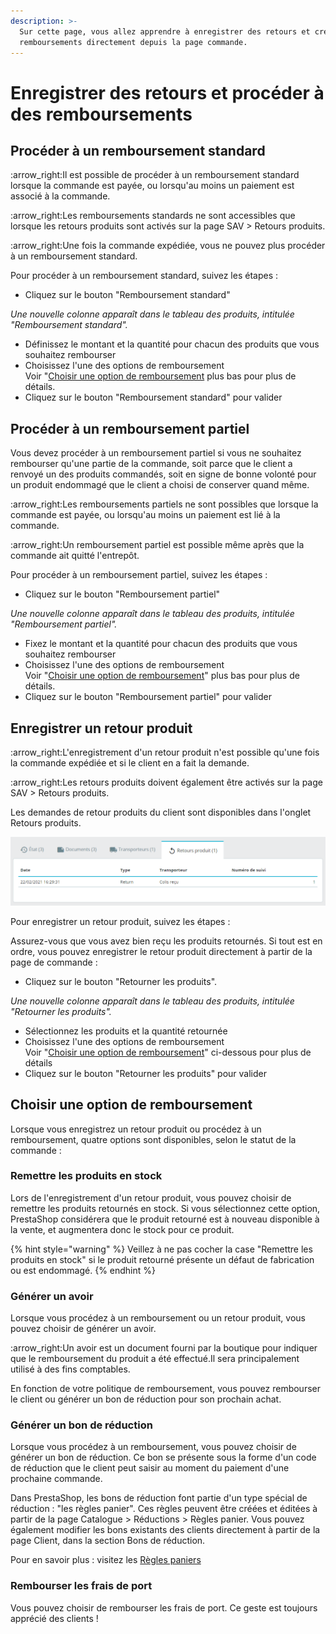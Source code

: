 ```yaml
---
description: >-
  Sur cette page, vous allez apprendre à enregistrer des retours et créer des
  remboursements directement depuis la page commande.
---
```


# Enregistrer des retours et procéder à des remboursements

## Procéder à un remboursement standard

:arrow\_right:Il est possible de procéder à un remboursement standard lorsque la commande est payée, ou lorsqu'au moins un paiement est associé à la commande.

:arrow\_right:Les remboursements standards ne sont accessibles que lorsque les retours produits sont activés sur la page SAV > Retours produits.

:arrow\_right:Une fois la commande expédiée, vous ne pouvez plus procéder à un remboursement standard.

Pour procéder à un remboursement standard, suivez les étapes :

* Cliquez sur le bouton "Remboursement standard"

_Une nouvelle colonne apparaît dans le tableau des produits, intitulée "Remboursement standard"._

* Définissez le montant et la quantité pour chacun des produits que vous souhaitez rembourser
* Choisissez l'une des options de remboursement\
  Voir "[Choisir une option de remboursement](retours-remboursements.md#choisir-une-option-de-remboursement) plus bas pour plus de détails.
* Cliquez sur le bouton "Remboursement standard" pour valider

## Procéder à un remboursement partiel

Vous devez procéder à un remboursement partiel si vous ne souhaitez rembourser qu'une partie de la commande, soit parce que le client a renvoyé un des produits commandés, soit en signe de bonne volonté pour un produit endommagé que le client a choisi de conserver quand même.

:arrow\_right:Les remboursements partiels ne sont possibles que lorsque la commande est payée, ou lorsqu'au moins un paiement est lié à la commande.

:arrow\_right:Un remboursement partiel est possible même après que la commande ait quitté l'entrepôt.

Pour procéder à un remboursement partiel, suivez les étapes :

* Cliquez sur le bouton "Remboursement partiel"

_Une nouvelle colonne apparaît dans le tableau des produits, intitulée "Remboursement partiel"._

* Fixez le montant et la quantité pour chacun des produits que vous souhaitez rembourser
* Choisissez l'une des options de remboursement\
  Voir "[Choisir une option de remboursement](retours-remboursements.md#choisir-une-option-de-remboursement)" plus bas pour plus de détails.
* Cliquez sur le bouton "Remboursement partiel" pour valider

## Enregistrer un retour produit

:arrow\_right:L'enregistrement d'un retour produit n'est possible qu'une fois la commande expédiée et si le client en a fait la demande.

:arrow\_right:Les retours produits doivent également être activés sur la page SAV > Retours produits.

Les demandes de retour produits du client sont disponibles dans l'onglet Retours produits.

![Onglet Retours produits dans la section administrative](<../../../../.gitbook/assets/image (15) (1).png>)

Pour enregistrer un retour produit, suivez les étapes :

Assurez-vous que vous avez bien reçu les produits retournés. Si tout est en ordre, vous pouvez enregistrer le retour produit directement à partir de la page de commande :

* Cliquez sur le bouton "Retourner les produits".

_Une nouvelle colonne apparaît dans le tableau des produits, intitulée "Retourner les produits"._

* Sélectionnez les produits et la quantité retournée
* Choisissez l'une des options de remboursement\
  Voir "[Choisir une option de remboursement](retours-remboursements.md#choisir-une-option-de-remboursement)" ci-dessous pour plus de détails
* Cliquez sur le bouton "Retourner les produits" pour valider

## Choisir une option de remboursement

Lorsque vous enregistrez un retour produit ou procédez à un remboursement, quatre options sont disponibles, selon le statut de la commande :

### Remettre les produits en stock

Lors de l'enregistrement d'un retour produit, vous pouvez choisir de remettre les produits retournés en stock. Si vous sélectionnez cette option, PrestaShop considérera que le produit retourné est à nouveau disponible à la vente, et augmentera donc le stock pour ce produit.

{% hint style="warning" %}
Veillez à ne pas cocher la case "Remettre les produits en stock" si le produit retourné présente un défaut de fabrication ou est endommagé.
{% endhint %}

### Générer un avoir

Lorsque vous procédez à un remboursement ou un retour produit, vous pouvez choisir de générer un avoir.

:arrow\_right:Un avoir est un document fourni par la boutique pour indiquer que le remboursement du produit a été effectué.Il sera principalement utilisé à des fins comptables.

En fonction de votre politique de remboursement, vous pouvez rembourser le client ou générer un bon de réduction pour son prochain achat.

### Générer un bon de réduction

Lorsque vous procédez à un remboursement, vous pouvez choisir de générer un bon de réduction. Ce bon se présente sous la forme d'un code de réduction que le client peut saisir au moment du paiement d'une prochaine commande.

Dans PrestaShop, les bons de réduction font partie d'un type spécial de réduction : "les règles panier". Ces règles peuvent être créées et éditées à partir de la page Catalogue > Réductions > Règles panier. Vous pouvez également modifier les bons existants des clients directement à partir de la page Client, dans la section Bons de réduction.

Pour en savoir plus : visitez les [Règles paniers](../../gerer-catalogue/mettre-en-place-promotions/regles-paniers.md)

### Rembourser les frais de port

Vous pouvez choisir de rembourser les frais de port. Ce geste est toujours apprécié des clients !
